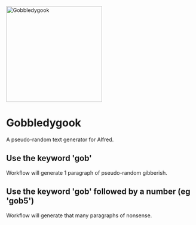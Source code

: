 <img width="256" alt="Gobbledygook" src="https://github.com/user-attachments/assets/13e88db5-ae29-4e66-904c-97181367f43b">

# Gobbledygook
A pseudo-random text generator for Alfred.

## Use the keyword 'gob'
Workflow will generate 1 paragraph of pseudo-random gibberish.

## Use the keyword 'gob' followed by a number (eg 'gob5')
Workflow will generate that many paragraphs of nonsense.
